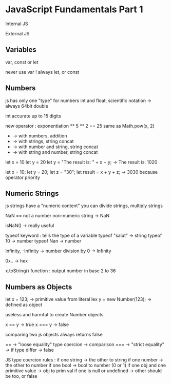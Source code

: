 # JavaScript Fundamentals Part 1

Internal JS

<body>
    <script>
    </script>
</body>


External JS

<script src="javascript.js"></script>

## Variables

var, const or let

never use var !
always let, or const

## Numbers

js has only one "type" for numbers
int and float, scientific notation
-> always 64bit double

int accurate up to 15 digits

new operator : exponentiation **
5 ** 2 == 25
same as
Math.pow(x, 2)

+ -> with numbers, addition
+ -> with strings,  string concat
+ -> with number and string, string concat
+ -> with string and number, string concat

let x = 10
let y = 20
let y = "The result is: " + x + y;
-> The result is: 1020

let x = 10;
let y = 20;
let z = "30";
let result = x + y + z;
-> 3030     because operator priority

## Numeric Strings

js strings have a "numeric content"
you can divide strings, multiply strings

NaN == not a number
non-numeric string -> NaN

isNaN() -> really useful

typeof keyword : tells the type of a variable
typeof "salut" -> string
typeof 10 -> number
typeof Nan -> number

Infinity, -Infinity -> number
division by 0 -> Infinity

0x.. -> hex

x.toString() function : output number in base 2 to 36

## Numbers as Objects

let x = 123; -> primitive value from literal
lex y = new Number(123); -> defined as object

useless and harmful to create Number objects

x == y -> true
x === y -> false

comparing two js objects always returns false

== -> "loose equality"
type coercion -> comparison
=== -> "strict equality"
-> if type differ -> false



JS type coercion rules :
if one string -> the other to string
if one number -> the other to number
if one bool -> bool to number (0 or 1)
if one obj and one primitive value -> obj to prim val
if one is null or undefined -> other should be too, or false